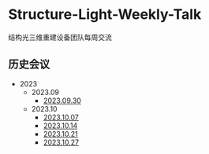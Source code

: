 # Structure-Light-Weekly-Talk
结构光三维重建设备团队每周交流

## 历史会议
- 2023
    - 2023.09
        - [2023.09.30](./2023/202309/20230930/20230930-第0次讨论会-会议记录.md)
    - 2023.10
        - [2023.10.07](./2023/202310/20231007/20231007-第1次讨论会-会议记录.md)
        - [2023.10.14](./2023/202310/20231014/20231015-第2次讨论会-会议记录.md)
        - [2023.10.21](./2023/202310/20231021/20231021-第3次讨论会-会议记录.md)
        - [2023.10.27](./2023/202310/20231027/20231027-第4次讨论会-会议记录.md)
